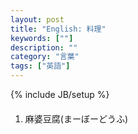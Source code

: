 ```yaml
---
layout: post
title: "English: 料理"
keywords: [""]
description: ""
category: "言葉"
tags: ["英語"]
---
```

{% include JB/setup %}

####
1. 麻婆豆腐(まーぼーどうふ)
